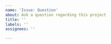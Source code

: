 ```yaml
---
name: 'Issue: Question'
about: Ask a question regarding this project
title: ''
labels: ''
assignees: ''

---
```



